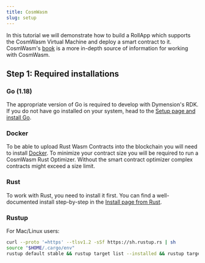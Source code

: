 ```yaml
---
title: CosmWasm
slug: setup
---
```


In this tutorial we will demonstrate how to build a RollApp which supports the CosmWasm Virtual Machine and deploy a smart contract to it. CosmWasm's [book](https://book.cosmwasm.com/index.html) is a more in-depth source of information for working with CosmWasm.

## Step 1: Required installations

### <b>Go (1.18)</b>

The appropriate version of Go is required to develop with Dymension's RDK. If you do not have go installed on your system, head to the [Setup page and install Go](/docs/develop/get-started/setup.mdx).

### Docker

To be able to upload Rust Wasm Contracts into the blockchain you will need to install [Docker](https://docs.docker.com/engine/install/). To minimize your contract size you will be required to run a CosmWasm Rust Optimizer. Without the smart contract optimizer complex contracts might exceed a size limit.

### Rust

To work with Rust, you need to install it first. You can find a well-documented install step-by-step in the [Install page from Rust](https://www.rust-lang.org/tools/install).

### Rustup

For Mac/Linux users:

```bash
curl --proto '=https' --tlsv1.2 -sSf https://sh.rustup.rs | sh
source "$HOME/.cargo/env"
rustup default stable && rustup target list --installed && rustup target add wasm32-unknown-unknown
```
